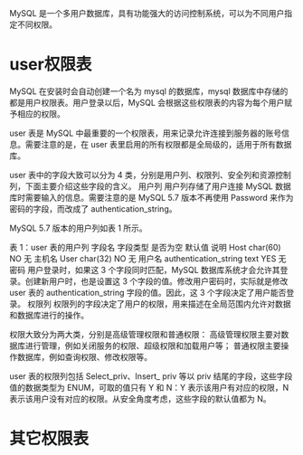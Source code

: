 


MySQL 是一个多用户数据库，具有功能强大的访问控制系统，可以为不同用户指定不同权限。
# user权限表
MySQL 在安装时会自动创建一个名为 mysql 的数据库，mysql 数据库中存储的都是用户权限表。用户登录以后，MySQL 会根据这些权限表的内容为每个用户赋予相应的权限。

user 表是 MySQL 中最重要的一个权限表，用来记录允许连接到服务器的账号信息。需要注意的是，在 user 表里启用的所有权限都是全局级的，适用于所有数据库。

user 表中的字段大致可以分为 4 类，分别是用户列、权限列、安全列和资源控制列，下面主要介绍这些字段的含义。
用户列
用户列存储了用户连接 MySQL 数据库时需要输入的信息。需要注意的是 MySQL 5.7 版本不再使用 Password 来作为密码的字段，而改成了 authentication_string。

MySQL 5.7 版本的用户列如表 1 所示。

表 1：user 表的用户列
字段名	字段类型	是否为空	默认值	说明
Host	char(60)	NO	无	主机名
User	char(32)	NO	无	用户名
authentication_string	text	YES	无	密码
用户登录时，如果这 3 个字段同时匹配，MySQL 数据库系统才会允许其登录。创建新用户时，也是设置这 3 个字段的值。修改用户密码时，实际就是修改 user 表的 authentication_string 字段的值。因此，这 3 个字段决定了用户能否登录。
权限列
权限列的字段决定了用户的权限，用来描述在全局范围内允许对数据和数据库进行的操作。

权限大致分为两大类，分别是高级管理权限和普通权限：
高级管理权限主要对数据库进行管理，例如关闭服务的权限、超级权限和加载用户等；
普通权限主要操作数据库，例如查询权限、修改权限等。

user 表的权限列包括 Select_priv、Insert_ priv 等以 priv 结尾的字段，这些字段值的数据类型为 ENUM，可取的值只有 Y 和 N：Y 表示该用户有对应的权限，N 表示该用户没有对应的权限。从安全角度考虑，这些字段的默认值都为 N。

# 其它权限表
